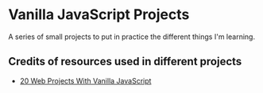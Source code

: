 # Vanilla JavaScript Projects
A series of small projects to put in practice the different things I'm learning.

## Credits of resources used in different projects <a name = "credits"></a>

- [20 Web Projects With Vanilla JavaScript](https://www.udemy.com/course/web-projects-with-vanilla-javascript/)
